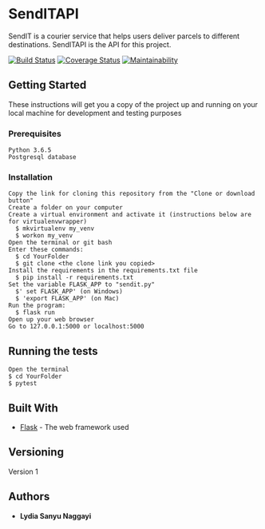 # SendITAPI
SendIT is a courier service that helps users deliver parcels to different destinations. SendITAPI is the API for this project.


[![Build Status](https://travis-ci.org/NLSanyu/SendITAPI.svg?branch=api_with_db)](https://travis-ci.org/NLSanyu/SendITAPI)
[![Coverage Status](https://coveralls.io/repos/github/NLSanyu/SendITAPI/badge.svg?branch=api_with_db)](https://coveralls.io/github/NLSanyu/SendITAPI?branch=api_with_db)
[![Maintainability](https://api.codeclimate.com/v1/badges/7d6df8a6836b46adf0ee/maintainability)](https://codeclimate.com/github/NLSanyu/SendITAPI/maintainability)


## Getting Started
These instructions will get you a copy of the project up and running on your local machine for development and testing purposes


### Prerequisites
```
Python 3.6.5
Postgresql database
```

### Installation

```
Copy the link for cloning this repository from the "Clone or download button"
Create a folder on your computer
Create a virtual environment and activate it (instructions below are for virtualenvwrapper)
  $ mkvirtualenv my_venv
  $ workon my_venv
Open the terminal or git bash
Enter these commands:
  $ cd YourFolder
  $ git clone <the clone link you copied>
Install the requirements in the requirements.txt file
  $ pip install -r requirements.txt
Set the variable FLASK_APP to "sendit.py" 
  $' set FLASK_APP' (on Windows)  
  $ 'export FLASK_APP' (on Mac)
Run the program:
  $ flask run
Open up your web browser
Go to 127.0.0.1:5000 or localhost:5000 
```


## Running the tests

```
Open the terminal
$ cd YourFolder
$ pytest
```


## Built With
* [Flask](http://flask.pocoo.org/) - The web framework used


## Versioning
Version 1


## Authors

* **Lydia Sanyu Naggayi** 
